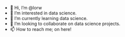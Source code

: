 - 👋 Hi, I’m @lorw
- 👀 I’m interested in data science.
- 🌱 I’m currently learning data science.
- 💞️ I’m looking to collaborate on data science projects.
- 📫 How to reach me; on here!

<!---
lorw/lorw is a ✨ special ✨ repository because its `README.md` (this file) appears on your GitHub profile.
You can click the Preview link to take a look at your changes.
--->
